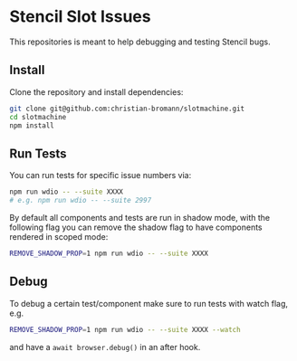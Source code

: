 # Stencil Slot Issues

This repositories is meant to help debugging and testing Stencil bugs.

## Install

Clone the repository and install dependencies:

```sh
git clone git@github.com:christian-bromann/slotmachine.git
cd slotmachine
npm install
```

## Run Tests

You can run tests for specific issue numbers via:

```sh
npm run wdio -- --suite XXXX
# e.g. npm run wdio -- --suite 2997
```

By default all components and tests are run in shadow mode, with the following flag you can remove the shadow flag to have components rendered in scoped mode:

```sh
REMOVE_SHADOW_PROP=1 npm run wdio -- --suite XXXX
```

## Debug

To debug a certain test/component make sure to run tests with watch flag, e.g.

```sh
REMOVE_SHADOW_PROP=1 npm run wdio -- --suite XXXX --watch
```

and have a `await browser.debug()` in an after hook.